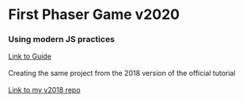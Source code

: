 # First Phaser Game v2020

### Using modern JS practices

[Link to Guide](https://blog.ourcade.co/posts/2020/make-first-phaser-3-game-modern-javascript-part1/)<br>
<br>
Creating the same project from the 2018 version of the official tutorial<br>
<br>
[Link to my v2018 repo](https://github.com/PaulB-H/firstphasergameV2018)
